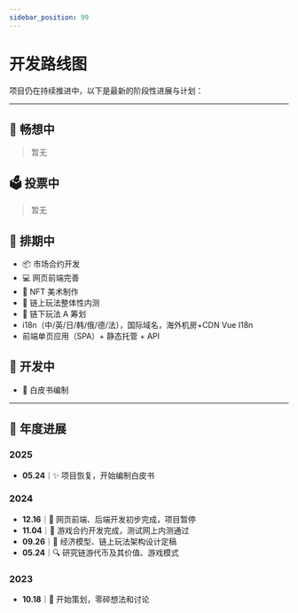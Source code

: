 ```yaml
---
sidebar_position: 99
---
```


# 开发路线图

项目仍在持续推进中，以下是最新的阶段性进展与计划：

---

## 🌱 畅想中
> 暂无

## 🗳️ 投票中
> 暂无


## 📝 排期中
- 📦 市场合约开发
- 💻 网页前端完善
- 🎨 NFT 美术制作
- 🧪 链上玩法整体性内测
- 🧠 链下玩法 A 筹划
- i18n（中/英/日/韩/俄/德/法），国际域名，海外机房+CDN  Vue I18n
- 前端单页应用（SPA）+ 静态托管 + API

## 🚧 开发中
- 📑 白皮书编制

---

## 📅 年度进展

### 2025
- **05.24**｜✨ 项目恢复，开始编制白皮书

### 2024
- **12.16**｜🧩 网页前端、后端开发初步完成，项目暂停  
- **11.04**｜🤖 游戏合约开发完成，测试网上内测通过  
- **09.26**｜📐 经济模型、链上玩法架构设计定稿  
- **05.24**｜🔍 研究链游代币及其价值、游戏模式  

### 2023
- **10.18**｜🧠 开始策划，零碎想法和讨论


